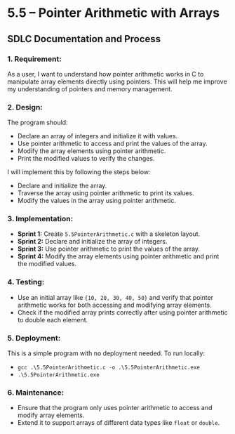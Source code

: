 # 5.5 – Pointer Arithmetic with Arrays

## SDLC Documentation and Process

### 1. **Requirement:**
   As a user, I want to understand how pointer arithmetic works in C to manipulate array elements directly using pointers. This will help me improve my understanding of pointers and memory management.

### 2. **Design:**
   The program should:
   - Declare an array of integers and initialize it with values.
   - Use pointer arithmetic to access and print the values of the array.
   - Modify the array elements using pointer arithmetic.
   - Print the modified values to verify the changes.
   
   I will implement this by following the steps below:
   - Declare and initialize the array.
   - Traverse the array using pointer arithmetic to print its values.
   - Modify the values in the array using pointer arithmetic.

### 3. **Implementation:**
   - **Sprint 1:** Create `5.5PointerArithmetic.c` with a skeleton layout.
   - **Sprint 2:** Declare and initialize the array of integers.
   - **Sprint 3:** Use pointer arithmetic to print the values of the array.
   - **Sprint 4:** Modify the array elements using pointer arithmetic and print the modified values.

### 4. **Testing:**
   - Use an initial array like `{10, 20, 30, 40, 50}` and verify that pointer arithmetic works for both accessing and modifying array elements.
   - Check if the modified array prints correctly after using pointer arithmetic to double each element.

### 5. **Deployment:**
   This is a simple program with no deployment needed. To run locally:
   - `gcc .\5.5PointerArithmetic.c -o .\5.5PointerArithmetic.exe`
   - `.\5.5PointerArithmetic.exe`

### 6. **Maintenance:**
   - Ensure that the program only uses pointer arithmetic to access and modify array elements.
   - Extend it to support arrays of different data types like `float` or `double`.
